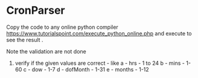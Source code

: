 # CronParser

Copy the code to any online python compiler https://www.tutorialspoint.com/execute_python_online.php and execute to see the result .

Note the validation are not done 
1. verify if the given values are correct - like
a - hrs - 1 to 24
b - mins - 1-60
c - dow - 1-7
d - dofMonth - 1-31
e - months - 1-12
